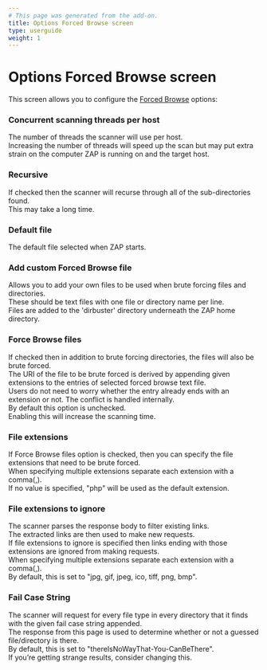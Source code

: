 ```yaml
---
# This page was generated from the add-on.
title: Options Forced Browse screen
type: userguide
weight: 1
---
```


# Options Forced Browse screen

This screen allows you to configure the [Forced Browse](/docs/desktop/addons/forced-browse/)
options:

### Concurrent scanning threads per host

The number of threads the scanner will use per host.   
Increasing the number of threads will speed up the scan but may put extra strain on the computer ZAP is running on and the target host.

### Recursive

If checked then the scanner will recurse through all of the sub-directories found.   
This may take a long time.

### Default file

The default file selected when ZAP starts.

### Add custom Forced Browse file

Allows you to add your own files to be used when brute forcing files and directories.   
These should be text files with one file or directory name per line.   
Files are added to the 'dirbuster' directory underneath the ZAP home directory.

### Force Browse files

If checked then in addition to brute forcing directories, the files will also be brute forced.   
The URI of the file to be brute forced is derived by appending given extensions to the entries of selected forced browse text file.   
Users do not need to worry whether the entry already ends with an extension or not. The conflict is handled internally.   
By default this option is unchecked.   
Enabling this will increase the scanning time.

### File extensions

If Force Browse files option is checked, then you can specify the file extensions that need to be brute forced.   
When specifying multiple extensions separate each extension with a comma(,).   
If no value is specified, "php" will be used as the default extension.

### File extensions to ignore

The scanner parses the response body to filter existing links.   
The extracted links are then used to make new requests.   
If file extensions to ignore is specified then links ending with those extensions are ignored from making requests.   
When specifying multiple extensions separate each extension with a comma(,).   
By default, this is set to "jpg, gif, jpeg, ico, tiff, png, bmp".

### Fail Case String

The scanner will request for every file type in every directory that it finds with the given fail case string appended.   
The response from this page is used to determine whether or not a guessed file/directory is there.   
By default, this is set to "thereIsNoWayThat-You-CanBeThere".   
If you’re getting strange results, consider changing this.
